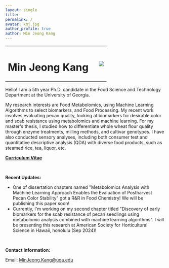 ```yaml
---
layout: single
title:
permalink: /
avatar: kmj.jpg
author_profile: true
author: Min Jeong Kang
---
```


<table style="width: 100%;">
  <tr>
	<td style="width: 90%; border-bottom:0px;"><h1>Min Jeong Kang</h1></td>
	<td style="width: 10%; border-bottom:0px;"><img src="assets/images/uga-logo.png"/></td>
  </tr>
</table>

Hello! I am a 5th year Ph.D. candidate in the Food Science and Technology Department at the University of Georgia.

My research interests are Food Metabolomics, using Machine Learning Algorithms to select biomarkers, and Food Processing. My recent work involves evaluating pecan quality, looking at biomarkers for desirable color and scab resistance using metabolomics and machine learning. For my master's thesis, I studied how to differentiate whole wheat flour quality through enzyme treatments, milling methods, and cultivar genotypes. I have also conducted sensory analyses, including both consumer test and quantitative descriptive analysis (QDA) with diverse food products, such as steamed rice, tea, liquor, etc.

**<a href="files/CV_minjeong_kang.pdf">Curriculum Vitae</a>**

<br>

**Recent Updates:**

* One of dissertation chapters named "Metabolomics Analysis with Machine Learning Approach Enables the Evaluation of Postharvest Pecan Color Stability" got a R&R in Food Chemistry! We will be publishing this paper soon!
* Currently, I'm working on my second chapter titled "Discovery of early biomarkers for the scab resistance of pecan seedlings using metabolomic analysis combined with machine learning algorithms". I will be presenting this research at American Society for Horticultural Science in Hawaii, honolulu (Sep 2024)!
  
<br>

**Contact Information:**

Email: MinJeong.Kang@uga.edu
